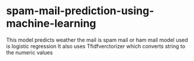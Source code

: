 # spam-mail-prediction-using-machine-learning
This model predicts weather the mail is spam mail or ham mail 
model used is logistic regression 
It also uses Tfidfverctorizer which converts string to the numeric values
